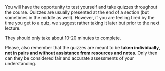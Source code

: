 

You will have the opportunity to test yourself and take quizzes throughout the course. Quizzes are usually presented at the end of a section (but sometimes in the middle as well). However, if you are feeling tired by the time you get to a quiz, we suggest rather taking it later but prior to the next lecture.

They should only take about 10-20 minutes to complete.

Please, also remember that the quizzes are meant to be **taken individually, not in pairs and without assistance from resources and notes**. Only then can they be considered fair and accurate assessments of your understanding.
